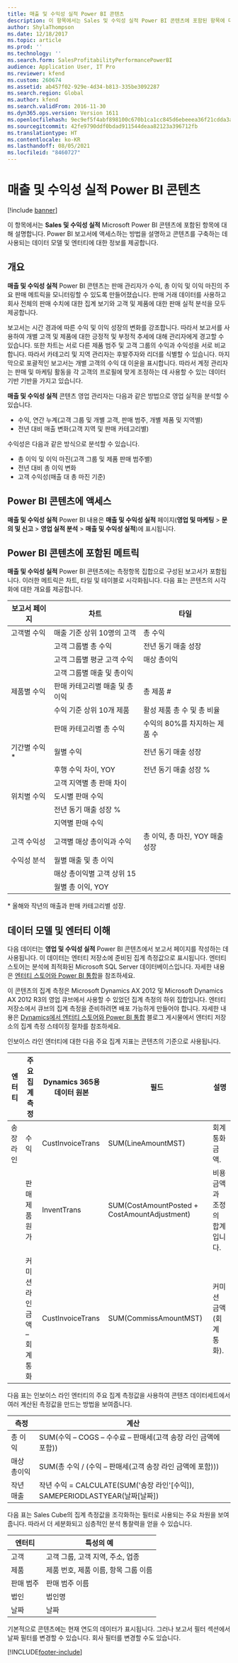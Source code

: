```yaml
---
title: 매출 및 수익성 실적 Power BI 콘텐츠
description: 이 항목에서는 Sales 및 수익성 실적 Power BI 콘텐츠에 포함된 항목에 대해 설명합니다.
author: ShylaThompson
ms.date: 12/18/2017
ms.topic: article
ms.prod: ''
ms.technology: ''
ms.search.form: SalesProfitabilityPerformancePowerBI
audience: Application User, IT Pro
ms.reviewer: kfend
ms.custom: 260674
ms.assetid: ab457f02-929e-4d34-b813-335be3092287
ms.search.region: Global
ms.author: kfend
ms.search.validFrom: 2016-11-30
ms.dyn365.ops.version: Version 1611
ms.openlocfilehash: 9ec9ef5f4abf898100c670b1ca1cc845d6ebeeea36f21cdda3a9b7d3f1027d4e
ms.sourcegitcommit: 42fe9790ddf0bdad911544deaa82123a396712fb
ms.translationtype: HT
ms.contentlocale: ko-KR
ms.lasthandoff: 08/05/2021
ms.locfileid: "8460727"
---
```

# <a name="sales-and-profitability-performance-power-bi-content"></a>매출 및 수익성 실적 Power BI 콘텐츠

[!include [banner](../includes/banner.md)]

이 항목에서는 **Sales 및 수익성 실적** Microsoft Power BI 콘텐츠에 포함된 항목에 대해 설명합니다. Power BI 보고서에 액세스하는 방법을 설명하고 콘텐츠를 구축하는 데 사용되는 데이터 모델 및 엔터티에 대한 정보를 제공합니다.

## <a name="overview"></a>개요

**매출 및 수익성 실적** Power BI 콘텐츠는 판매 관리자가 수익, 총 이익 및 이익 마진의 주요 판매 메트릭을 모니터링할 수 있도록 만들어졌습니다. 판매 거래 데이터를 사용하고 회사 전체의 판매 수치에 대한 집계 보기와 고객 및 제품에 대한 판매 실적 분석을 모두 제공합니다.

보고서는 시간 경과에 따른 수익 및 이익 성장의 변화를 강조합니다. 따라서 보고서를 사용하여 개별 고객 및 제품에 대한 긍정적 및 부정적 추세에 대해 관리자에게 경고할 수 있습니다. 또한 차트는 서로 다른 제품 범주 및 고객 그룹의 수익과 수익성을 서로 비교합니다. 따라서 카테고리 및 지역 관리자는 후발주자와 리더를 식별할 수 있습니다. 마지막으로 포괄적인 보고서는 개별 고객의 수익 대 이윤을 표시합니다. 따라서 계정 관리자는 판매 및 마케팅 활동을 각 고객의 프로필에 맞게 조정하는 데 사용할 수 있는 데이터 기반 기반을 가지고 있습니다.

**매출 및 수익성 실적** 콘텐츠 영업 관리자는 다음과 같은 방법으로 영업 실적을 분석할 수 있습니다.

- 수익, 연간 누계(고객 그룹 및 개별 고객, 판매 범주, 개별 제품 및 지역별)
- 전년 대비 매출 변화(고객 지역 및 판매 카테고리별)

수익성은 다음과 같은 방식으로 분석할 수 있습니다.

- 총 이익 및 이익 마진(고객 그룹 및 제품 판매 범주별)
- 전년 대비 총 이익 변화
- 고객 수익성(매출 대 총 마진 기준)

## <a name="accessing-the-power-bi-content"></a>Power BI 콘텐츠에 액세스
**매출 및 수익성 실적** Power BI 내용은 **매출 및 수익성 실적** 페이지(**영업 및 마케팅** \> **문의 및 신고** \> **영업 실적 분석** \> **매출 및 수익성 실적**)에 표시됩니다.

## <a name="metrics-that-are-included-in-the-power-bi-content"></a>Power BI 콘텐츠에 포함된 메트릭
**매출 및 수익성 실적** Power BI 콘텐츠에는 측정항목 집합으로 구성된 보고서가 포함됩니다. 이러한 메트릭은 차트, 타일 및 테이블로 시각화됩니다. 다음 표는 콘텐츠의 시각화에 대한 개요를 제공합니다.

| 보고서 페이지            | 차트                                     | 타일                                                   |
|------------------------|--------------------------------------------|---------------------------------------------------------|
| 고객별 수익    | 매출 기준 상위 10명의 고객                | 총 수익                                           |
|                        | 고객 그룹별 총 수익            | 전년 동기 매출 성장                                      |
|                        | 고객 그룹별 평균 고객 수익 | 매상 총이익                                            |
|                        | 고객 그룹별 매출 및 총이익   |                                                         |
| 제품별 수익     | 판매 카테고리별 매출 및 총 이익   | 총 제품 \#                                    |
|                        | 수익 기준 상위 10개 제품                 | 활성 제품 총 수 및 총 비율 |
|                        | 판매 카테고리별 총 수익            | 수익의 80%를 차지하는 제품 수           |
| 기간별 수익\*    | 월별 수익                           | 전년 동기 매출 성장                                      |
|                        | 후행 수익 차이, YOY             | 전년 동기 매출 성장 %                                    |
|                        | 고객 지역별 총 판매 차이    |                                                         |
| 위치별 수익    | 도시별 판매 수익                      |                                                         |
|                        | 전년 동기 매출 성장 %                       |                                                         |
|                        | 지역별 판매 수익                    |                                                         |
| 고객 수익성 | 고객별 매상 총이익과 수익   | 총 이익, 총 마진, YOY 매출 성장          |
| 수익성 분석 | 월별 매출 및 총 이익          |                                                         |
|                        | 매상 총이익별 고객 상위 15           |                                                         |
|                        | 월별 총 이익, YOY                 |                                                         |

\* 올해와 작년의 매출과 판매 카테고리별 성장.

## <a name="understanding-the-data-model-and-entities"></a>데이터 모델 및 엔터티 이해
다음 데이터는 **영업 및 수익성 실적** Power BI 콘텐츠에서 보고서 페이지를 작성하는 데 사용됩니다. 이 데이터는 엔터티 저장소에 준비된 집계 측정값으로 표시됩니다. 엔터티 스토어는 분석에 최적화된 Microsoft SQL Server 데이터베이스입니다. 자세한 내용은 [엔터티 스토어와 Power BI 통합](power-bi-integration-entity-store.md)을 참조하세요.

이 콘텐츠의 집계 측정은 Microsoft Dynamics AX 2012 및 Microsoft Dynamics AX 2012 R3의 영업 큐브에서 사용할 수 있었던 집계 측정의 하위 집합입니다. 엔터티 저장소에서 큐브의 집계 측정을 준비하려면 배포 가능하게 만들어야 합니다. 자세한 내용은 [Dynamics에서 엔터티 스토어와 Power BI 통합](/archive/blogs/dynamicsaxbi/power-bi-integration-with-entity-store-in-dynamics-ax-7-may-update) 블로그 게시물에서 엔터티 저장소의 집계 측정 스테이징 절차를 참조하세요.

인보이스 라인 엔터티에 대한 다음 주요 집계 지표는 콘텐츠의 기준으로 사용됩니다.

| 엔터티        | 주요 집계 측정                   | Dynamics 365용 데이터 원본 | 필드                                        | 설명                                       |
|---------------|----------------------------------------------|------------------------------|----------------------------------------------|---------------------------------------------------|
| 송장 라인 | 수익                                      | CustInvoiceTrans             | SUM(LineAmountMST)                           | 회계 통화 금액.            |
|               | 판매 제품 원가                           | InventTrans                  | SUM(CostAmountPosted + CostAmountAdjustment) | 비용 금액과 조정의 합계입니다.    |
|               | 커미션 라인 금액 – 회계 통화 | CustInvoiceTrans             | SUM(CommissAmountMST)                        | 커미션 금액(회계 통화). |

다음 표는 인보이스 라인 엔터티의 주요 집계 측정값을 사용하여 콘텐츠 데이터세트에서 여러 계산된 측정값을 만드는 방법을 보여줍니다.

| 측정           | 계산                                                                                      |
|-------------------|--------------------------------------------------------------------------------------------------|
| 총 이익      | SUM(수익 – COGS – 수수료 – 판매세(고객 송장 라인 금액에 포함))          |
| 매상 총이익      | SUM(총 수익 / (수익 – 판매세(고객 송장 라인 금액에 포함)))             |
| 작년 매출 | 작년 수익 = CALCULATE(SUM('송장 라인'\[수익\]), SAMEPERIODLASTYEAR(날짜\[날짜\]) |

다음 표는 Sales Cube의 집계 측정값을 조각화하는 필터로 사용되는 주요 차원을 보여줍니다. 따라서 더 세분화되고 심층적인 분석 통찰력을 얻을 수 있습니다.

| 엔터티           | 특성의 예                               |
|------------------|------------------------------------------------------|
| 고객        | 고객 그룹, 고객 지역, 주소, 업종 |
| 제품         | 제품 번호, 제품 이름, 항목 그룹 이름       |
| 판매 범주 | 판매 범주 이름                                 |
| 법인   | 법인명                                   |
| 날짜            | 날짜                                                |

기본적으로 콘텐츠에는 현재 연도의 데이터가 표시됩니다. 그러나 보고서 필터 섹션에서 날짜 필터를 변경할 수 있습니다. 회사 필터를 변경할 수도 있습니다.


[!INCLUDE[footer-include](../../../includes/footer-banner.md)]